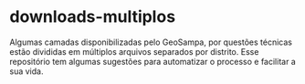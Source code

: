 # downloads-multiplos
Algumas camadas disponibilizadas pelo GeoSampa, por questões técnicas estão divididas em múltiplos arquivos separados por distrito. Esse repositório tem algumas sugestões para automatizar o processo e facilitar a sua vida.
